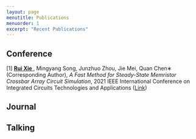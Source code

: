 ```yaml
---
layout: page
menutitle: Publications
menuorder: 1
excerpt: "Recent Publications"
---
```

## Conference

[1] **<u>Rui Xie </u>**, Mingyang Song, Junzhuo Zhou, Jie Mei, Quan Chen∗ (Corresponding Author), *A Fast Method for Steady-State Memristor Crossbar Array Circuit Simulation*, 2021 IEEE International Conference on Integrated Circuits Technologies and Applications ([Link](https://arxiv.org/abs/2109.07929))

## Journal

## Talking
